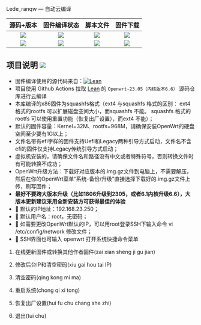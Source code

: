 Lede_ranqw    —    自动云编译

| 源码+版本 | 固件编译状态 | 脚本文件 | 固件下载 |
| :-------------: | :-------------: | :-------------: | :-------------: |
| [![](https://img.shields.io/badge/Lede-6.6-32C955.svg?logo=openwrt)](https://github.com/ranqingwen/Lede-autobuild/blob/main/.github/workflows/Lede_ranqw.yml) | [![](https://github.com/ranqingwen/Lede-autobuild/actions/workflows/Lede_ranqw.yml/badge.svg)](https://github.com/ranqingwen/Lede-autobuild/actions/workflows/Lede_ranqw.yml) | [![](https://img.shields.io/badge/脚本-配置-orange.svg?logo=apache-spark)](https://github.com/ranqingwen/Lede-autobuild/blob/main/build/Lede/diy-part.sh) | [![](https://img.shields.io/badge/下载-链接-blueviolet.svg?logo=hack-the-box)](https://github.com/ranqingwen/Lede-autobuild/releases) |
| [![](https://img.shields.io/badge/主程序--32C955.svg?logo=openwrt)](https://github.com/ranqingwen/Lede-autobuild/blob/main/.github/workflows/compile.yml) | [![](https://github.com/ranqingwen/Lede-autobuild/actions/workflows/compile.yml/badge.svg)](https://github.com/ranqingwen/Lede-autobuild/actions/workflows/compile.yml) | [![](https://img.shields.io/badge/脚本-配置-orange.svg?logo=apache-spark)]() | [![](https://img.shields.io/badge/下载-链接-blueviolet.svg?logo=hack-the-box)](https://github.com/ranqingwen/Lede-autobuild/releases) |

## 项目说明 [![](https://github.com/gxnas/OpenWrt_Build_x64/blob/main/personal/describes.svg)](#项目说明-)
- 固件编译使用的源代码来自：[![Lean](https://img.shields.io/badge/Lede-Lean-red.svg?style=flat&logo=appveyor)](https://github.com/coolsnowwolf/lede) 
- 项目使用 Github Actions 拉取 [Lean](https://github.com/coolsnowwolf/lede) 的 `Openwrt-23.05（内核版本6.6）` 源码仓库进行云编译
-  本库编译的x86固件为squashfs格式（ext4 与squashfs 格式的区别： ext4 格式的rootfs 可以扩展磁盘空间大小，而squashfs 不能。 squashfs 格式的rootfs 可以使用重置功能（恢复出厂设置），而ext4 不能）；
-  默认的固件容量：Kernel=32M、rootfs=968M，请确保安装OpenWrt的硬盘空间至少要有1G以上；
-  文件名带有efi字样的固件支持Uefi和Legacy两种引导方式启动，文件名不含efi的固件仅支持Legacy传统引导方式启动；
-  虚拟机安装的，请确保文件名和路径没有中文或者特殊符号，否则转换文件时有可能转换不成功；
-  OpenWrt升级方法：下载好对应版本的.img.gz文件到电脑上，不需要解压，然后在你的OpenWrt菜单“系统-备份/升级”直接选择下载好的.img.gz文件上传，刷写固件；
-  ******最好不要跨大版本升级（比如1806升级到2305，或者6.1内核升级6.6），大版本更新建议采用全新安装方可获得最佳的体验******
- 🛑 默认的IP地址：192.168.23.250；
- 🛑 默认用户名：root，无密码；
- 🛑 如需要更改OpenWrt默认的IP，可以用root登录SSH下输入命令 vi /etc/config/network 修改文件；
- 🛑 SSH界面也可输入 openwrt 打开系统快捷命令菜单

 1. 在线更新固件或转换其他作者固件(zai xian sheng ji gu jian)

2. 修改后台IP和清空密码(xiu gai hou tai IP)

3. 清空密码(qing kong mi ma)

4. 重启系统(chong qi xi tong)

5. 恢复出厂设置(hui fu chu chang she zhi)

6. 退出(tui chu)
